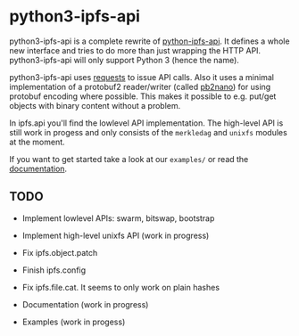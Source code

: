 # python3-ipfs-api

python3-ipfs-api is a complete rewrite of [python-ipfs-api](https://github.com/ipfs/python-ipfs-api).
It defines a whole new interface and tries to do more than just wrapping the
HTTP API. python3-ipfs-api will only support Python 3 (hence the name).

python3-ipfs-api uses [requests](http://python-requests.org) to issue API
calls. Also it uses a minimal implementation of a protobuf2 reader/writer (called
[pb2nano](https://github.com/jgraef/python3-pb2nano)) for using protobuf encoding where possible. This makes it
possible to e.g. put/get objects with binary content without a problem.

In ipfs.api you'll find the lowlevel API implementation. The high-level API is still work in progess and only consists
of the `merkledag` and `unixfs` modules at the moment.

If you want to get started take a look at our `examples/` or read the
[documentation](http://python3-ipfs-api.readthedocs.org/en/latest/).


## TODO

 * Implement lowlevel APIs: swarm, bitswap, bootstrap
 * Implement high-level unixfs API (work in progress)
 * Fix ipfs.object.patch
 * Finish ipfs.config
 * Fix ipfs.file.cat. It seems to only work on plain hashes

 * Documentation (work in progress)
 * Examples (work in progess)

